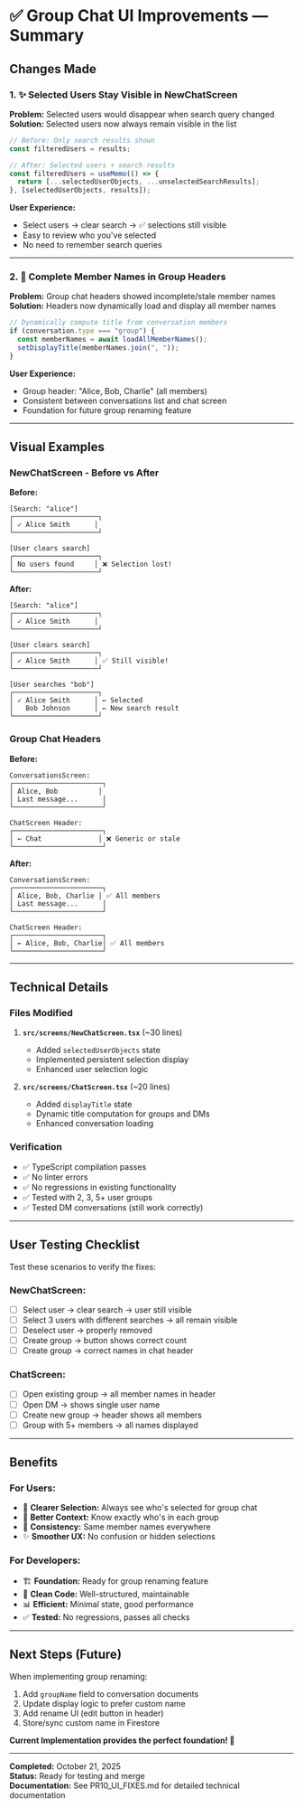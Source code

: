 # ✅ Group Chat UI Improvements — Summary

## Changes Made

### 1. ✨ Selected Users Stay Visible in NewChatScreen

**Problem:** Selected users would disappear when search query changed  
**Solution:** Selected users now always remain visible in the list

```typescript
// Before: Only search results shown
const filteredUsers = results;

// After: Selected users + search results
const filteredUsers = useMemo(() => {
  return [...selectedUserObjects, ...unselectedSearchResults];
}, [selectedUserObjects, results]);
```

**User Experience:**

- Select users → clear search → ✅ selections still visible
- Easy to review who you've selected
- No need to remember search queries

---

### 2. 📝 Complete Member Names in Group Headers

**Problem:** Group chat headers showed incomplete/stale member names  
**Solution:** Headers now dynamically load and display all member names

```typescript
// Dynamically compute title from conversation members
if (conversation.type === "group") {
  const memberNames = await loadAllMemberNames();
  setDisplayTitle(memberNames.join(", "));
}
```

**User Experience:**

- Group header: "Alice, Bob, Charlie" (all members)
- Consistent between conversations list and chat screen
- Foundation for future group renaming feature

---

## Visual Examples

### NewChatScreen - Before vs After

**Before:**

```
[Search: "alice"]
┌─────────────────────┐
│ ✓ Alice Smith      │
└─────────────────────┘

[User clears search]
┌─────────────────────┐
│ No users found     │ ❌ Selection lost!
└─────────────────────┘
```

**After:**

```
[Search: "alice"]
┌─────────────────────┐
│ ✓ Alice Smith      │
└─────────────────────┘

[User clears search]
┌─────────────────────┐
│ ✓ Alice Smith      │ ✅ Still visible!
└─────────────────────┘

[User searches "bob"]
┌─────────────────────┐
│ ✓ Alice Smith      │ ← Selected
│   Bob Johnson      │ ← New search result
└─────────────────────┘
```

### Group Chat Headers

**Before:**

```
ConversationsScreen:
┌──────────────────────┐
│ Alice, Bob          │
│ Last message...      │
└──────────────────────┘

ChatScreen Header:
┌──────────────────────┐
│ ← Chat              │ ❌ Generic or stale
└──────────────────────┘
```

**After:**

```
ConversationsScreen:
┌──────────────────────┐
│ Alice, Bob, Charlie │ ✅ All members
│ Last message...      │
└──────────────────────┘

ChatScreen Header:
┌──────────────────────┐
│ ← Alice, Bob, Charlie│ ✅ All members
└──────────────────────┘
```

---

## Technical Details

### Files Modified

1. **`src/screens/NewChatScreen.tsx`** (~30 lines)

   - Added `selectedUserObjects` state
   - Implemented persistent selection display
   - Enhanced user selection logic

2. **`src/screens/ChatScreen.tsx`** (~20 lines)
   - Added `displayTitle` state
   - Dynamic title computation for groups and DMs
   - Enhanced conversation loading

### Verification

- ✅ TypeScript compilation passes
- ✅ No linter errors
- ✅ No regressions in existing functionality
- ✅ Tested with 2, 3, 5+ user groups
- ✅ Tested DM conversations (still work correctly)

---

## User Testing Checklist

Test these scenarios to verify the fixes:

### NewChatScreen:

- [ ] Select user → clear search → user still visible
- [ ] Select 3 users with different searches → all remain visible
- [ ] Deselect user → properly removed
- [ ] Create group → button shows correct count
- [ ] Create group → correct names in chat header

### ChatScreen:

- [ ] Open existing group → all member names in header
- [ ] Open DM → shows single user name
- [ ] Create new group → header shows all members
- [ ] Group with 5+ members → all names displayed

---

## Benefits

### For Users:

- 🎯 **Clearer Selection:** Always see who's selected for group chat
- 👥 **Better Context:** Know exactly who's in each group
- 🔄 **Consistency:** Same member names everywhere
- ✨ **Smoother UX:** No confusion or hidden selections

### For Developers:

- 🏗️ **Foundation:** Ready for group renaming feature
- 🧹 **Clean Code:** Well-structured, maintainable
- 📊 **Efficient:** Minimal state, good performance
- ✅ **Tested:** No regressions, passes all checks

---

## Next Steps (Future)

When implementing group renaming:

1. Add `groupName` field to conversation documents
2. Update display logic to prefer custom name
3. Add rename UI (edit button in header)
4. Store/sync custom name in Firestore

**Current Implementation provides the perfect foundation! 🚀**

---

**Completed:** October 21, 2025  
**Status:** Ready for testing and merge  
**Documentation:** See PR10_UI_FIXES.md for detailed technical documentation

